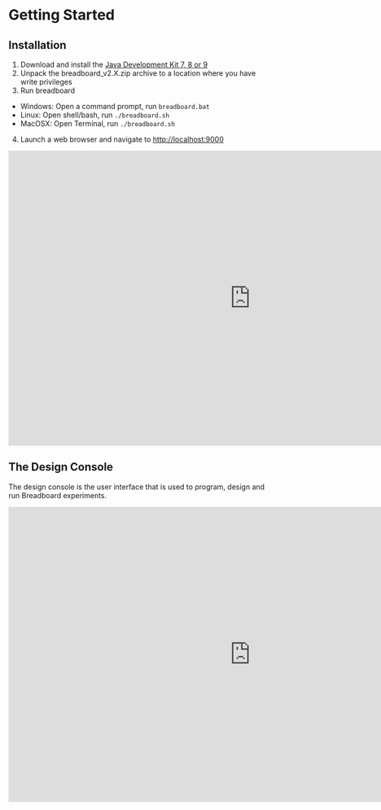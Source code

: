 # Getting Started

## Installation
1. Download and install the [Java Development Kit 7, 8 or 9](http://www.oracle.com/technetwork/java/javase/downloads/jdk8-downloads-2133151.html)
2. Unpack the breadboard_v2.X.zip archive to a location where you have write privileges
3. Run breadboard
  * Windows: Open a command prompt, run `breadboard.bat`
  * Linux: Open shell/bash, run `./breadboard.sh`
  * MacOSX: Open Terminal, run `./breadboard.sh`
4. Launch a web browser and navigate to [http://localhost:9000](http://localhost:9000)


<iframe class="youtube" width="950" height="580" src="https://www.youtube.com/embed/rZTlROeZn_w" title="YouTube video player" frameborder="0" allow="accelerometer; autoplay; clipboard-write; encrypted-media; gyroscope; picture-in-picture" allowfullscreen></iframe>


## The Design Console
The design console is the user interface that is used to program, design and
run Breadboard experiments.

<iframe class="youtube" width="950" height="580" src="https://www.youtube.com/embed/ihMFqfL8HW0" title="YouTube video player" frameborder="0" allow="accelerometer; autoplay; clipboard-write; encrypted-media; gyroscope; picture-in-picture" allowfullscreen></iframe>